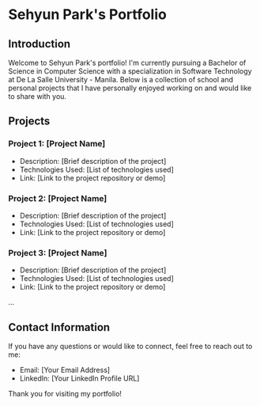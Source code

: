 # Sehyun Park's Portfolio

## Introduction
Welcome to Sehyun Park's portfolio! I'm currently pursuing a Bachelor of Science in Computer Science with a specialization in Software Technology at De La Salle University - Manila. Below is a collection of school and personal projects that I have personally enjoyed working on and would like to share with you.

## Projects

### Project 1: [Project Name]
- Description: [Brief description of the project]
- Technologies Used: [List of technologies used]
- Link: [Link to the project repository or demo]

### Project 2: [Project Name]
- Description: [Brief description of the project]
- Technologies Used: [List of technologies used]
- Link: [Link to the project repository or demo]

### Project 3: [Project Name]
- Description: [Brief description of the project]
- Technologies Used: [List of technologies used]
- Link: [Link to the project repository or demo]

...

## Contact Information
If you have any questions or would like to connect, feel free to reach out to me:

- Email: [Your Email Address]
- LinkedIn: [Your LinkedIn Profile URL]

Thank you for visiting my portfolio!
